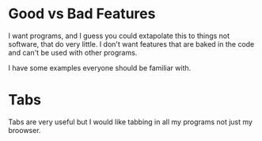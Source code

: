 # Good vs Bad Features

I want programs, and I guess you could extapolate this to things not software, that do very little. I don't want features that are baked in the code and can't be used with other programs.

I have some examples everyone should be familiar with.

# Tabs

Tabs are very useful but I would like tabbing in all my programs not just my broowser.
